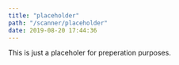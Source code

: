 ```yaml
---
title: "placeholder"
path: "/scanner/placeholder"
date: 2019-08-20 17:44:36
---
```


This is just a placeholer for preperation purposes.